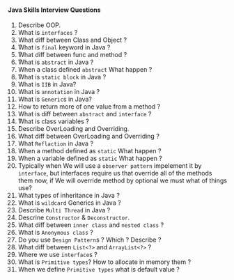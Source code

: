 #### Java Skills Interview Questions

1. Describe OOP.
2. What is `interfaces` ?
3. What diff between Class and Object ?
4. ٌWhat is `final` keyword in Java ?
5. ٌWhat diff between func and method ?
6. ٌWhat is `abstract` in Java ?
7. When a class defined `abstract` What happen ?
8. ٌWhat is `static block` in Java ?
9. What is `IIB` in Java?
10. What is `annotation` in Java ?
11. What is `Generic`s in Java?
12. How to return more of one value from a method ?
13. What is diff between `abstract` and `interface` ?
14. ْWhat is class variables ?
15. ٌDescribe OverLoading and Overriding.
16. What diff between OverLoading and Overriding ?
17. What `Reflaction` in Java ?
18. When a method defined as `static` What happen ?
19. When a variable defined as `static` What happen ?
20. Typically when We will use a `observer pattern` impelement it by `interface`, but interfaces require us that override all of the methods them
    now, if We will override method by optional we must what of things use?
21. What types of inheritance in Java ?
22. What is `wildcard` Generics in Java ?
23. Describe `Multi Thread` in Java ?
24. Descrine `Constructor` & `Deconstructor`.
25. What diff between `inner class` and `nested class` ?
26. What is `Anonymous class` ?
27. Do you use `Design Pattern`s ? Which ? Describe ?
28. What diff between `List<?>` and `ArrayList<?>` ?
29. Where we use `interface`s ?
30. What is `Primitive types`? How to allocate in memory them ?
31. When we define `Primitive types` what is default value ?



